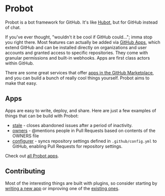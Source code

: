 # Probot

Probot is a bot framework for GitHub. It's like [Hubot](https://hubot.github.com/), but for GitHub instead of chat.

If you've ever thought, "wouldn't it be cool if GitHub could…"; imma stop you right there. Most features can actually be added via [GitHub Apps](https://developer.github.com/apps/), which extend GitHub and can be installed directly on organizations and user accounts and granted access to specific repositories. They come with granular permissions and built-in webhooks. Apps are first class actors within GitHub.

There are some great services that offer [apps in the GitHub Marketplace](https://github.com/marketplace), and you can build a bunch of really cool things yourself. Probot aims to make that easy.

## Apps

Apps are easy to write, deploy, and share. Here are just a few examples of things that can be build with Probot:

- [stale](https://github.com/probot/stale) - closes abandoned issues after a period of inactivity.
- [owners](https://github.com/probot/owners) - @mentions people in Pull Requests based on contents of the OWNERS file
- [configurer](https://github.com/probot/configurer) - syncs repository settings defined in `.github/config.yml` to GitHub, enabling Pull Requests for repository settings.

Check out [all Probot apps](https://github.com/search?q=topic%3Aprobot-app&type=Repositories).

## Contributing

Most of the interesting things are built with plugins, so consider starting by [writing a new app](docs/) or improving one of the [existing ones](https://github.com/search?q=topic%3Aprobot-app&type=Repositories).
